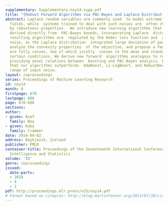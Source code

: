 ```yaml
---
supplementary: Supplementary:noy14-supp.pdf
title: "{Robust Forward Algorithms via PAC-Bayes and Laplace Distributions}"
abstract: Laplace random variables are commonly used  to model extreme noise in many
  fields, while  systems trained to deal with such noises are  often characterized
  by robustness properties.  We introduce new learning algorithms that  minimize objectives
  derived directly from  PAC-Bayes bounds, incorporating Laplace  distributions. The
  resulting algorithms are  regulated by the Huber loss function and  are robust to
  noise, as the Laplace distribution  integrated large deviation of parameters.  We
  analyze the convexity properties  of the objective, and propose a few bounds  which
  are fully convex, two of which jointly  convex in the mean and standard-deviation  under
  certain conditions. We derive new forward  algorithms analogous to recent boosting  algorithms,
  providing novel relations between  boosting and PAC-Bayes analysis. Experiments  show
  that our algorithms outperforms  AdaBoost, L1-LogBoost, and RobustBoost  in a wide
  range of input noise.
layout: inproceedings
series: Proceedings of Machine Learning Research
id: noy14
month: 0
firstpage: 678
lastpage: 686
page: 678-686
sections: 
author:
- given: Asaf
  family: Noy
- given: Koby
  family: Crammer
date: 2014-04-02
address: Reykjavik, Iceland
publisher: PMLR
container-title: Proceedings of the Seventeenth International Conference on Artificial
  Intelligence and Statistics
volume: '33'
genre: inproceedings
issued:
  date-parts:
  - 2014
  - 4
  - 2
pdf: http://proceedings.mlr.press/v33/noy14.pdf
# Format based on citeproc: http://blog.martinfenner.org/2013/07/30/citeproc-yaml-for-bibliographies/
---
```

